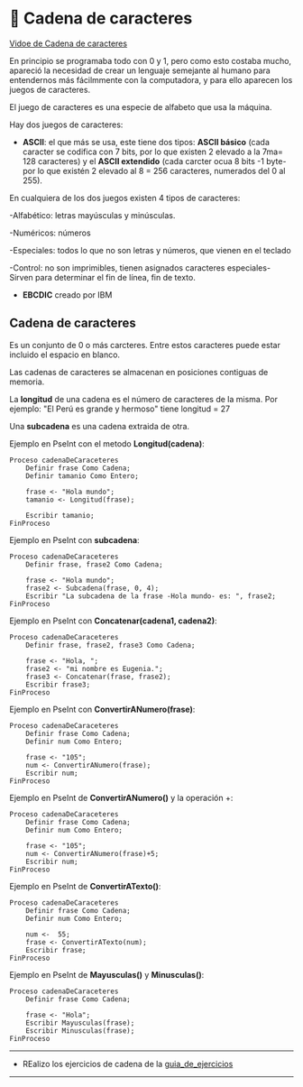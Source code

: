 # :book: Cadena de caracteres

[Vidoe de Cadena de caracteres](https://www.youtube.com/watch?v=89kcHvZpYfQ)


En principio se programaba todo con 0 y 1, pero como esto costaba mucho, apareció la necesidad de crear un lenguaje semejante al humano para entendernos más fácilmmente con la computadora, y para ello aparecen los juegos de caracteres.


El juego de caracteres es una especie de alfabeto que usa la máquina.

Hay dos juegos de caracteres:

- **ASCII**: el que más se usa, este tiene dos tipos: **ASCII básico** (cada caracter se codifica con 7 bits, por lo que existen 2 elevado a la 7ma= 128 caracteres) y el **ASCII extendido** (cada carcter ocua 8 bits -1 byte- por lo que existén 2 elevado al 8 = 256 caracteres, numerados del 0 al 255).

En cualquiera de los dos juegos existen 4 tipos de caracteres:

-Alfabético: letras mayúsculas y minúsculas.

-Numéricos: números

-Especiales: todos lo que no son letras y números, que vienen en el teclado

-Control: no son imprimibles, tienen asignados caracteres especiales- Sirven para determinar el fin de línea, fin de texto.

- **EBCDIC** creado por IBM


## Cadena de caracteres

Es un conjunto de 0 o más carcteres. Entre estos caracteres puede estar incluido el espacio en blanco.

Las cadenas de caracteres se almacenan en posiciones contiguas de memoria.

La **longitud** de una cadena es el número de caracteres de la misma. Por ejemplo: "El Perú es grande y hermoso" tiene longitud = 27

Una **subcadena** es una cadena extraida de otra.


Ejemplo en PseInt con el metodo **Longitud(cadena)**:

```
Proceso cadenaDeCaraceteres
	Definir frase Como Cadena;
	Definir tamanio Como Entero;
	
	frase <- "Hola mundo";
	tamanio <- Longitud(frase);
	
	Escribir tamanio;
FinProceso
```

Ejemplo en PseInt con **subcadena**:

```
Proceso cadenaDeCaraceteres
	Definir frase, frase2 Como Cadena;
	
	frase <- "Hola mundo";
	frase2 <- Subcadena(frase, 0, 4);
	Escribir "La subcadena de la frase -Hola mundo- es: ", frase2;
FinProceso
```


Ejemplo en PseInt con **Concatenar(cadena1, cadena2)**:

```
Proceso cadenaDeCaraceteres
	Definir frase, frase2, frase3 Como Cadena;
	
	frase <- "Hola, ";
	frase2 <- "mi nombre es Eugenia.";
	frase3 <- Concatenar(frase, frase2);
	Escribir frase3;
FinProceso
```

Ejemplo en PseInt con **ConvertirANumero(frase)**:

```
Proceso cadenaDeCaraceteres
	Definir frase Como Cadena;
	Definir num Como Entero;
	
	frase <- "105";
	num <- ConvertirANumero(frase);
	Escribir num;
FinProceso
```

Ejemplo en PseInt de **ConvertirANumero()** y la operación +:

```
Proceso cadenaDeCaraceteres
	Definir frase Como Cadena;
	Definir num Como Entero;
	
	frase <- "105";
	num <- ConvertirANumero(frase)+5;
	Escribir num;
FinProceso
```


Ejemplo en PseInt de **ConvertirATexto()**:


```
Proceso cadenaDeCaraceteres
	Definir frase Como Cadena;
	Definir num Como Entero;
	
	num <-  55;
	frase <- ConvertirATexto(num);
	Escribir frase;
FinProceso
```

Ejemplo en PseInt de **Mayusculas()** y **Minusculas()**:

```
Proceso cadenaDeCaraceteres
	Definir frase Como Cadena;
	
	frase <- "Hola";
	Escribir Mayusculas(frase);
	Escribir Minusculas(frase);
FinProceso

```

---

- REalizo los ejercicios de cadena de la [guia_de_ejercicios](https://github.com/eugenia1984/UTNFRSR-ingreso/tree/main/programacion/guia_de_ejercicios)

---
